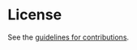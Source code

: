 # License

See the
[guidelines for contributions](https://github.com/vasilvv/tls-alps/blob/main/CONTRIBUTING.md).
